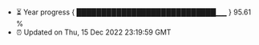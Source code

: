 - ⏳ Year progress { ████████████████████████████▁▁ } 95.61 %
- ⏰ Updated on Thu, 15 Dec 2022 23:19:59 GMT

